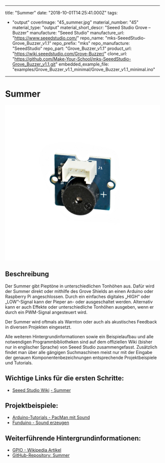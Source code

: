 
---
title: "Summer"
date: "2018-10-01T14:25:41.000Z"
tags: 
  - "output"
coverImage: "45_summer.jpg"
material_number: "45"
material_type: "output"
material_short_descr: "Seeed Studio Grove – Buzzer"
manufacture: "Seeed Studio"
manufacture_url: "https://www.seeedstudio.com/"
repo_name: "mks-SeeedStudio-Grove_Buzzer_v1.1"
repo_prefix: "mks"
repo_manufacture: "SeeedStudio"
repo_part: "Grove_Buzzer_v1.1"
product_url: "https://wiki.seeedstudio.com/Grove-Buzzer/"
clone_url: "https://github.com/Make-Your-School/mks-SeeedStudio-Grove_Buzzer_v1.1.git"
embedded_example_file: "examples/Grove_Buzzer_v1.1_minimal/Grove_Buzzer_v1.1_minimal.ino"
---


# Summer

![Summer](./45_summer.jpg)

## Beschreibung
Der Summer gibt Pieptöne in unterschiedlichen Tonhöhen aus. Dafür wird der Summer direkt oder mithilfe des Grove Shields an einen Arduino oder Raspberry Pi angeschlossen. Durch ein einfaches digitales „HIGH“ oder „LOW”-Signal kann der Pieper an- oder ausgeschaltet werden. Alternativ kann er auch Effekte oder unterschiedliche Tonhöhen ausgeben, wenn er durch ein PWM-Signal angesteuert wird.

Der Summer wird oftmals als Warnton oder auch als akustisches Feedback in diversen Projekten eingesetzt.

Alle weiteren Hintergrundinformationen sowie ein Beispielaufbau und alle notwendigen Programmbibliotheken sind auf dem offiziellen Wiki (bisher nur in englischer Sprache) von Seeed Studio zusammengefasst. Zusätzlich findet man über alle gängigen Suchmaschinen meist nur mit der Eingabe der genauen Komponentenbezeichnungen entsprechende Projektbeispiele und Tutorials.

<!-- infolist -->

<!-- infolists -->
## Wichtige Links für die ersten Schritte:

- [Seeed Studio Wiki](http://wiki.seeedstudio.com/Grove-Buzzer/) [- Summer](http://wiki.seeedstudio.com/Grove-Buzzer/)

## Projektbeispiele:

- [Arduino-Tutorials - PacMan mit Sound](https://www.arduino-tutorial.de/so-baut-man-einen-tisch-pac-man/)
- [Funduino - Sound erzeugen](https://funduino.de/nr-08-toene-erzeugen)

## Weiterführende Hintergrundinformationen:

- [GPIO - Wikipedia Artikel](https://de.wikipedia.org/wiki/Allzweckeingabe/-ausgabe)
- [GitHub-Repository: Summer](https://github.com/MakeYourSchool/45-Summer)



